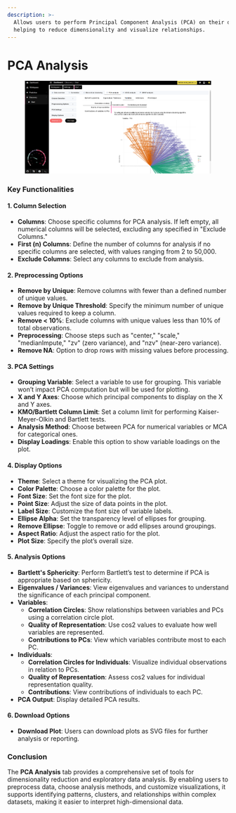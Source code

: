 ```yaml
---
description: >-
  Allows users to perform Principal Component Analysis (PCA) on their dataset,
  helping to reduce dimensionality and visualize relationships.
---
```


# PCA Analysis

<figure><img src="../../.gitbook/assets/discovery-pca.png" alt=""><figcaption></figcaption></figure>

### Key Functionalities

#### 1. Column Selection

* **Columns**: Choose specific columns for PCA analysis. If left empty, all numerical columns will be selected, excluding any specified in "Exclude Columns."
* **First (n) Columns**: Define the number of columns for analysis if no specific columns are selected, with values ranging from 2 to 50,000.
* **Exclude Columns**: Select any columns to exclude from analysis.

#### 2. Preprocessing Options

* **Remove by Unique**: Remove columns with fewer than a defined number of unique values.
* **Remove by Unique Threshold**: Specify the minimum number of unique values required to keep a column.
* **Remove < 10%**: Exclude columns with unique values less than 10% of total observations.
* **Preprocessing**: Choose steps such as "center," "scale," "medianImpute," "zv" (zero variance), and "nzv" (near-zero variance).
* **Remove NA**: Option to drop rows with missing values before processing.

#### 3. PCA Settings

* **Grouping Variable**: Select a variable to use for grouping. This variable won’t impact PCA computation but will be used for plotting.
* **X and Y Axes**: Choose which principal components to display on the X and Y axes.
* **KMO/Bartlett Column Limit**: Set a column limit for performing Kaiser-Meyer-Olkin and Bartlett tests.
* **Analysis Method**: Choose between PCA for numerical variables or MCA for categorical ones.
* **Display Loadings**: Enable this option to show variable loadings on the plot.

#### 4. Display Options

* **Theme**: Select a theme for visualizing the PCA plot.
* **Color Palette**: Choose a color palette for the plot.
* **Font Size**: Set the font size for the plot.
* **Point Size**: Adjust the size of data points in the plot.
* **Label Size**: Customize the font size of variable labels.
* **Ellipse Alpha**: Set the transparency level of ellipses for grouping.
* **Remove Ellipse**: Toggle to remove or add ellipses around groupings.
* **Aspect Ratio**: Adjust the aspect ratio for the plot.
* **Plot Size**: Specify the plot’s overall size.

#### 5. Analysis Options

* **Bartlett's Sphericity**: Perform Bartlett’s test to determine if PCA is appropriate based on sphericity.
* **Eigenvalues / Variances**: View eigenvalues and variances to understand the significance of each principal component.
* **Variables**:
  * **Correlation Circles**: Show relationships between variables and PCs using a correlation circle plot.
  * **Quality of Representation**: Use cos2 values to evaluate how well variables are represented.
  * **Contributions to PCs**: View which variables contribute most to each PC.
* **Individuals**:
  * **Correlation Circles for Individuals**: Visualize individual observations in relation to PCs.
  * **Quality of Representation**: Assess cos2 values for individual representation quality.
  * **Contributions**: View contributions of individuals to each PC.
* **PCA Output**: Display detailed PCA results.

#### 6. Download Options

* **Download Plot**: Users can download plots as SVG files for further analysis or reporting.

### Conclusion

The **PCA Analysis** tab provides a comprehensive set of tools for dimensionality reduction and exploratory data analysis. By enabling users to preprocess data, choose analysis methods, and customize visualizations, it supports identifying patterns, clusters, and relationships within complex datasets, making it easier to interpret high-dimensional data.
